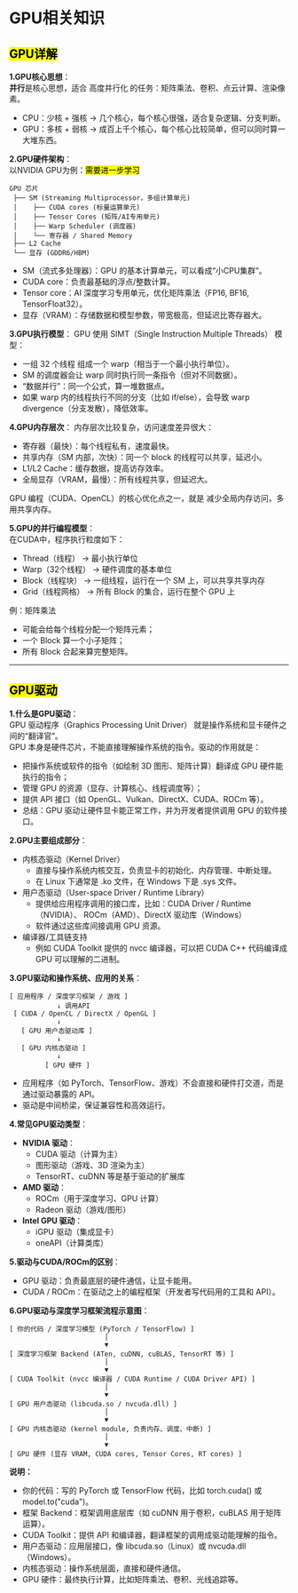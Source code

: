 # GPU相关知识

## <mark>GPU详解</mark>
**1.GPU核心思想**：  
**并行**是核心思想，适合 高度并行化 的任务：矩阵乘法、卷积、点云计算、渲染像素。  
- CPU：少核 + 强核 → 几个核心，每个核心很强，适合复杂逻辑、分支判断。
- GPU：多核 + 弱核 → 成百上千个核心，每个核心比较简单，但可以同时算一大堆东西。

**2.GPU硬件架构**：  
以NVIDIA GPU为例：<mark>需要进一步学习</mark>  
```text
GPU 芯片
 ├── SM (Streaming Multiprocessor，多组计算单元)
 │    ├── CUDA cores (标量运算单元)
 │    ├── Tensor Cores (矩阵/AI专用单元)
 │    ├── Warp Scheduler (调度器)
 │    └── 寄存器 / Shared Memory
 ├── L2 Cache
 └── 显存 (GDDR6/HBM)
```
- SM（流式多处理器）：GPU 的基本计算单元，可以看成“小CPU集群”。
- CUDA core：负责最基础的浮点/整数计算。
- Tensor core：AI 深度学习专用单元，优化矩阵乘法（FP16, BF16, TensorFloat32）。
- 显存（VRAM）：存储数据和模型参数，带宽极高，但延迟比寄存器大。

**3.GPU执行模型**：
GPU 使用 SIMT（Single Instruction Multiple Threads） 模型：  
- 一组 32 个线程 组成一个 warp（相当于一个最小执行单位）。
- SM 的调度器会让 warp 同时执行同一条指令（但对不同数据）。
- “数据并行”：同一个公式，算一堆数据点。
- 如果 warp 内的线程执行不同的分支（比如 if/else），会导致 warp divergence（分支发散），降低效率。

**4.GPU内存层次**：
内存层次比较复杂，访问速度差异很大：  
- 寄存器（最快）：每个线程私有，速度最快。
- 共享内存（SM 内部，次快）：同一个 block 的线程可以共享，延迟小。
- L1/L2 Cache：缓存数据，提高访存效率。
- 全局显存（VRAM，最慢）：所有线程共享，但延迟大。

GPU 编程（CUDA、OpenCL）的核心优化点之一，就是 减少全局内存访问，多用共享内存。

**5.GPU的并行编程模型**：  
在CUDA中，程序执行粒度如下：
- Thread（线程） → 最小执行单位
- Warp（32个线程） → 硬件调度的基本单位
- Block（线程块） → 一组线程，运行在一个 SM 上，可以共享共享内存
- Grid（线程网格） → 所有 Block 的集合，运行在整个 GPU 上

例：矩阵乘法  
- 可能会给每个线程分配一个矩阵元素；
- 一个 Block 算一个小子矩阵；
- 所有 Block 合起来算完整矩阵。

---

## <mark>GPU驱动</mark>
**1.什么是GPU驱动**：  
GPU 驱动程序（Graphics Processing Unit Driver） 就是操作系统和显卡硬件之间的“翻译官”。  
GPU 本身是硬件芯片，不能直接理解操作系统的指令。驱动的作用就是：
- 把操作系统或软件的指令（如绘制 3D 图形、矩阵计算）翻译成 GPU 硬件能执行的指令；
- 管理 GPU 的资源（显存、计算核心、线程调度等）；
- 提供 API 接口（如 OpenGL、Vulkan、DirectX、CUDA、ROCm 等）。
- 总结：GPU 驱动让硬件显卡能正常工作，并为开发者提供调用 GPU 的软件接口。

**2.GPU主要组成部分**：  
- 内核态驱动（Kernel Driver）
    - 直接与操作系统内核交互，负责显卡的初始化、内存管理、中断处理。
    - 在 Linux 下通常是 .ko 文件，在 Windows 下是 .sys 文件。
- 用户态驱动（User-space Driver / Runtime Library）
    - 提供给应用程序调用的接口库，比如：CUDA Driver / Runtime（NVIDIA）、 ROCm（AMD）、DirectX 驱动库（Windows）
    - 软件通过这些库间接调用 GPU 资源。
- 编译器/工具链支持
    - 例如 CUDA Toolkit 提供的 nvcc 编译器，可以把 CUDA C++ 代码编译成 GPU 可以理解的二进制。
 
**3.GPU驱动和操作系统、应用的关系**：
```text
[ 应用程序 / 深度学习框架 / 游戏 ]
            ↓ 调用API
 [ CUDA / OpenCL / DirectX / OpenGL ]
            ↓
   [ GPU 用户态驱动库 ]
            ↓
   [ GPU 内核态驱动 ]
            ↓
         [ GPU 硬件 ]
```
- 应用程序（如 PyTorch、TensorFlow、游戏）不会直接和硬件打交道，而是通过驱动暴露的 API。
- 驱动是中间桥梁，保证兼容性和高效运行。

**4.常见GPU驱动类型**：
- **NVIDIA 驱动**：
    - CUDA 驱动（计算为主）
    - 图形驱动（游戏、3D 渲染为主）
    - TensorRT、cuDNN 等是基于驱动的扩展库
- **AMD 驱动**：
    - ROCm（用于深度学习、GPU 计算）
    - Radeon 驱动（游戏/图形）
- **Intel GPU 驱动**：
    - iGPU 驱动（集成显卡）
    - oneAPI（计算类库）
 
**5.驱动与CUDA/ROCm的区别**：
- GPU 驱动：负责最底层的硬件通信，让显卡能用。
- CUDA / ROCm：在驱动之上的编程框架（开发者写代码用的工具和 API）。

**6.GPU驱动与深度学习框架流程示意图**：
```text
[ 你的代码 / 深度学习模型 (PyTorch / TensorFlow) ]
                        │
                        ▼
[ 深度学习框架 Backend (ATen, cuDNN, cuBLAS, TensorRT 等) ]
                        │
                        ▼
[ CUDA Toolkit (nvcc 编译器 / CUDA Runtime / CUDA Driver API) ]
                        │
                        ▼
[ GPU 用户态驱动 (libcuda.so / nvcuda.dll) ]
                        │
                        ▼
[ GPU 内核态驱动 (kernel module, 负责内存、调度、中断) ]
                        │
                        ▼
[ GPU 硬件 (显存 VRAM, CUDA cores, Tensor Cores, RT cores) ]
```
**说明：**
- 你的代码：写的 PyTorch 或 TensorFlow 代码，比如 torch.cuda() 或 model.to("cuda")。
- 框架 Backend：框架调用底层库（如 cuDNN 用于卷积，cuBLAS 用于矩阵运算）。
- CUDA Toolkit：提供 API 和编译器，翻译框架的调用成驱动能理解的指令。
- 用户态驱动：应用层接口，像 libcuda.so（Linux）或 nvcuda.dll（Windows）。
- 内核态驱动：操作系统层面，直接和硬件通信。
- GPU 硬件：最终执行计算，比如矩阵乘法、卷积、光线追踪等。

